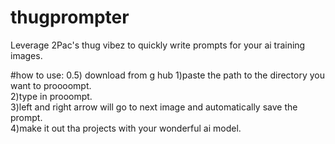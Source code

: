 # thugprompter
Leverage 2Pac's thug vibez to quickly write prompts for your ai training images.


#how to use:
0.5) download from g hub
1)paste the path to the directory you want to proooompt.                                
2)type in prooompt.                                       
3)left and right arrow will go to next image and automatically save the prompt.                         
4)make it out tha projects with your wonderful ai model.                                  
